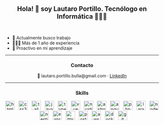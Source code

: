<h2 align="center">Hola! 🫡 soy Lautaro Portillo. Tecnólogo en Informática 👨🏼‍💻</h2>

<br />

- 🔭 Actualmente busco trabajo
- 👷🏼‍♂️ Más de 1 año de experiencia
- 📖 Proactivo en mi aprendizaje

<hr />

<h3 align="center">Contacto</h3>

<div align="center">
  📧 lautaro.portillo.bulla@gmail.com ‧ 
  <a href="https://www.linkedin.com/in/lautaroportillo/" target="_blank">LinkedIn</a>
</div>

<hr />

<h3 align="center">Skills</h3>

<div align="center">
  <img src="https://skillicons.dev/icons?i=html" height="30" alt="html5 logo"  />
  <img width="5" />
  <img src="https://skillicons.dev/icons?i=css" height="30" alt="css3 logo"  />
  <img width="5" />
  <img src="https://skillicons.dev/icons?i=tailwind" height="30" alt="tailwindcss logo"  />
  <img width="5" />
  <img src="https://skillicons.dev/icons?i=js" height="30" alt="javascript logo"  />
  <img width="5" />
  <img src="https://skillicons.dev/icons?i=ts" height="30" alt="typescript logo"  />
  <img width="5" />
  <img src="https://skillicons.dev/icons?i=vue" height="30" alt="vue logo"  />
  <img width="5" />
  <img src="https://skillicons.dev/icons?i=nuxtjs" height="30" alt="nuxtjs logo"  />
  <img width="5" />  
  <img src="https://skillicons.dev/icons?i=astro" height="30" alt="astro logo"  />
  <img width="5" />
  <img src="https://skillicons.dev/icons?i=angular" height="30" alt="angular logo"  />
  <img width="5" />
  <img src="https://skillicons.dev/icons?i=php" height="30" alt="php logo"  />
  <img width="5" />
  <img src="https://skillicons.dev/icons?i=laravel" height="30" alt="laravel logo"  />
  <img width="5" />
  <img src="https://skillicons.dev/icons?i=nodejs" height="30" alt="nodejs logo"  />
  <img width="5" />
  <img src="https://skillicons.dev/icons?i=nestjs" height="30" alt="nestjs logo"  />
  <img width="5" />
  <img src="https://skillicons.dev/icons?i=express" height="30" alt="express logo"  />
  <img width="5" />
  <img src="https://skillicons.dev/icons?i=mysql" height="30" alt="mysql logo"  />
  <img width="5" />
  <img src="https://skillicons.dev/icons?i=postgres" height="30" alt="postgresql logo"  />
  <img width="5" />
  <img src="https://skillicons.dev/icons?i=aws" height="30" alt="aws logo"  />
  <img width="5" />
  <img src="https://skillicons.dev/icons?i=docker" height="30" alt="docker logo"  />
  <img width="5" />
  <img src="https://skillicons.dev/icons?i=git" height="30" alt="git logo"  />
</div>
